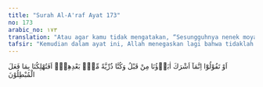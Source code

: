 ```yaml
---
title: "Surah Al-A'raf Ayat 173"
no: 173
arabic_no: ١٧٣
translation: "Atau agar kamu tidak mengatakan, “Sesungguhnya nenek moyang kami telah mempersekutukan Tuhan sejak dahulu, sedang kami adalah keturunan yang (datang) setelah mereka. Maka apakah Engkau akan membinasakan kami karena perbuatan orang-orang (dahulu) yang sesat?”"
tafsir: "Kemudian dalam ayat ini, Allah menegaskan lagi bahwa tidaklah benar orang kafir itu berkata pada hari Kiamat sebagai alasan bahwa nenek-moyang merekalah yang pertama kali menciptakan kemusyrikan kemudian meneruskan kebiasaan syirik itu kepada mereka. Sebagai keturunan dari mereka, mereka mengatakan bahwa mereka tidak mengetahui kesalahan-kesalahan yang dilakukan leluhur mereka sehingga tidak mengetahui jalan menuju tauhid. Apakah kami harus binasa dan disiksa akibat kesalahan dan perbuatan nenek moyang kami.\n\nTaklid kepada leluhur tidaklah dapat dijadikan alasan untuk mengingkari keesaan Allah, karena bukti keesaan Allah sangat jelas di hadapan mereka, dan mereka mampu menarik kesimpulan dari bukti-bukti itu sehingga mereka sampai kepada tauhid."
---
```

اَوْ تَقُوْلُوْٓا اِنَّمَآ اَشْرَكَ اٰبَاۤؤُنَا مِنْ قَبْلُ وَكُنَّا ذُرِّيَّةً مِّنْۢ بَعْدِهِمْۚ  اَفَتُهْلِكُنَا بِمَا فَعَلَ الْمُبْطِلُوْنَ